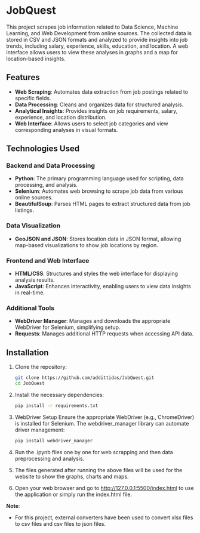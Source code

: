 # JobQuest

This project scrapes job information related to Data Science, Machine Learning, and Web Development from online sources. The collected data is stored in CSV and JSON formats and analyzed to provide insights into job trends, including salary, experience, skills, education, and location. A web interface allows users to view these analyses in graphs and a map for location-based insights.

## Features

- **Web Scraping**: Automates data extraction from job postings related to specific fields.
- **Data Processing**: Cleans and organizes data for structured analysis.
- **Analytical Insights**: Provides insights on job requirements, salary, experience, and location distribution.
- **Web Interface**: Allows users to select job categories and view corresponding analyses in visual formats.

## Technologies Used

### Backend and Data Processing
- **Python**: The primary programming language used for scripting, data processing, and analysis.
- **Selenium**: Automates web browsing to scrape job data from various online sources.
- **BeautifulSoup**: Parses HTML pages to extract structured data from job listings.

### Data Visualization
- **GeoJSON and JSON**: Stores location data in JSON format, allowing map-based visualizations to show job locations by region.

### Frontend and Web Interface
- **HTML/CSS**: Structures and styles the web interface for displaying analysis results.
- **JavaScript**: Enhances interactivity, enabling users to view data insights in real-time.

### Additional Tools
- **WebDriver Manager**: Manages and downloads the appropriate WebDriver for Selenium, simplifying setup.
- **Requests**: Manages additional HTTP requests when accessing API data.

## Installation

1. Clone the repository:
   ```bash
   git clone https://github.com/addittidas/JobQuest.git
   cd JobQuest
   
2. Install the necessary dependencies:
   ```bash
   pip install -r requirements.txt

3. WebDriver Setup
    Ensure the appropriate WebDriver (e.g., ChromeDriver) is installed for Selenium. The webdriver_manager library can automate driver management:
    ```bash
   pip install webdriver_manager

4. Run the .ipynb files one by one for web scrapping and then data preprocessing and analysis.

5. The files generated after running the above files will be used for the website to show the graphs, charts and maps.

6. Open your web browser and go to http://127.0.0.1:5500/index.html to use the application or simply run the index.html file.

**Note**:
- For this project, external converters have been used to convert xlsx files to csv files and csv files to json files.